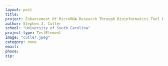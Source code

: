 ```yaml
---
layout: post
title:
project: Enhancement Of MicroRNA Research Through Bioinformatics Tool Development
author: Stephen J. Cutler
school: "University of South Carolina"
project-type: TestElement
image: "cutler.jpeg"
category: none
email:
phone:
zip:
---
```

<!--
name,school,image,category
Tuajuanda Jordan,St Mary's College of Maryland,jordan.jpg,none
Stephen J. Cutler,University of South Carolina,cutler.jpeg,none
Rafael E. Luna,Boston College,luna.jpeg,none
Micah Luftig,Duke University,luftig.jpg,none
Ram Samudrala,University at Buffalo,rams.jpeg,none
Vincent McKoy (Chair),California Institute of Technology,mckoy.jpg,Former EAC Members:
Jessica Kissinger,University of Georgia,kissinger.jpg,none
Edward Mocarski,Emory University,mocarski.jpg,none
Harold Silverman,"Emeritus, Lousiana State University",NEED.jpg,none
Richard Hart,The Ohio State University,hart.jpg,none
John Quackenbush,Harvard School of Public Health,quackenbush.jpg,none

 -->
